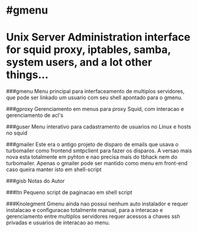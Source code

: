 #gmenu
=====
Unix Server Administration interface for squid proxy, iptables, samba, system users, and a lot other things...
=====
###gmenu
Menu principal para interfaceamento de multiplos servidores, que pode ser linkado um usuario com seu shell apontado para o gmenu. 

###gproxy
Gerenciamento em menus para proxy Squid, com interacao e gerenciamento de acl's 

###guser
Menu interativo para cadastramento de usuarios no Linux e hosts no squid

###gmailer
Este era o antigo projeto de disparo de emails que usava o turbomailer como frontend smtpclient
para fazer os disparos. A versao mais nova esta totalmente em pyhton e nao precisa mais do tbhack nem do turbomailer.
Apenas o gmailer pode ser mantido como menu em front-end caso queira manter isto em shell-script

###gisb
Notas do Autor

###ltn
Pequeno script de paginacao em shell script

###Knolegment
Gmenu ainda nao possui nenhum auto instalador e requer instalacao e configuracao totalmente manual, para a interacao e gerenciamento entre multiplos servidores requer acessos a chaves ssh privadas e usuarios de interacao ao menu.

